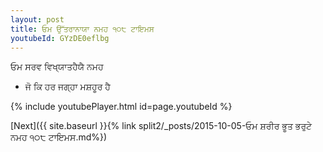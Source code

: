 ```yaml
---
layout: post
title: ਓਮ ਉੱਤਰਾਨਾਯਾ ਨਮਹ ੧੦੮ ਟਾਇਮਸ
youtubeId: GYzDE0eflbg
---
```

 
 
 ਓਮ ਸਰਵ ਵਿਖ੍ਯਾਤਹੈਯੈ ਨਮਹ  
 
 -  ਜੋ ਕਿ ਹਰ ਜਗ੍ਹਾ ਮਸ਼ਹੂਰ ਹੈ 
 
  
 
  
 
 
 
 
 
 


{% include youtubePlayer.html id=page.youtubeId %}
 
[Next]({{ site.baseurl }}{% link  split2/_posts/2015-10-05-ਓਮ ਸ਼ਰੀਰ ਭੂਤ ਭਰੁਟੇ ਨਮਹ ੧੦੮ ਟਾਇਮਸ.md%})
 
